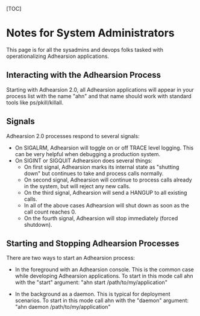[TOC]

Notes for System Administrators
===============================

This page is for all the sysadmins and devops folks tasked with operationalizing Adhearsion applications.


## Interacting with the Adhearsion Process

Starting with Adhearsion 2.0, all Adhearsion applications will appear in your process list with the name "ahn" and that name should work with standard tools like ps/pkill/killall.

## Signals

Adhearsion 2.0 processes respond to several signals:

* On SIGALRM, Adhearsion will toggle on or off TRACE level logging.  This can be very helpful when debugging a production system.
* On SIGINT or SIGQUIT Adhearsion does several things:
    - On first signal, Adhearsion marks its internal state as "shutting down" but continues to take and process calls normally.
    - On second signal, Adhearsion will continue to process calls already in the system, but will reject any new calls.
    - On the third signal, Adhearsion will send a HANGUP to all existing calls.
    - In all of the above cases Adhearsion will shut down as soon as the call count reaches 0.
    - On the fourth signal, Adhearsion will stop immediately (forced shutdown).

## Starting and Stopping Adhearsion Processes

There are two ways to start an Adhearsion process:

* In the foreground with an Adhearsion console.  This is the common case while developing Adhearsion applications.  To start in this mode call ahn with the "start" argument: "ahn start /path/to/my/application"

* In the background as a daemon.  This is typical for deployment scenarios.  To start in this mode call ahn with the "daemon" argument: "ahn daemon /path/to/my/application"
